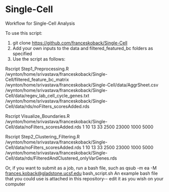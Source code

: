 # Single-Cell
Workflow for Single-Cell Analysis

To use this script:
1. git clone https://github.com/franceskoback/Single-Cell
2. Add your own inputs to the data and filtered_featured_bc folders as specified
3. Use the script as follows: 


Rscript Step1_Preprocessing.R /wynton/home/srivastava/franceskoback/Single-Cell/filtered_feature_bc_matrix /wynton/home/srivastava/franceskoback/Single-Cell/data/AggrSheet.csv /wynton/home/srivastava/franceskoback/Single-Cell/data/regev_lab_cell_cycle_genes.txt /wynton/home/srivastava/franceskoback/Single-Cell/data/rds/noFilters_scoresAdded.rds 

Rscript Visualize_Boundaries.R /wynton/home/srivastava/franceskoback/Single-Cell/data/noFilters_scoresAdded.rds 1 10 13 33 2500 23000 1000 5000

Rscript Step2_Clustering_Filtering.R /wynton/home/srivastava/franceskoback/Single-Cell/data/noFilters_scoresAdded.rds 1 10 13 33 2500 23000 1000 5000 /wynton/home/srivastava/franceskoback/Single-Cell/data/rds/FilteredAndClustered_onlyVarGenes.rds 


Or, if you want to submit as a job, run a bash file, such as qsub -m ea -M frances.koback@gladstone.ucsf.edu bash_script.sh 
An example bash file that you could use is attached in this repository-- edit it as you wish on your computer
